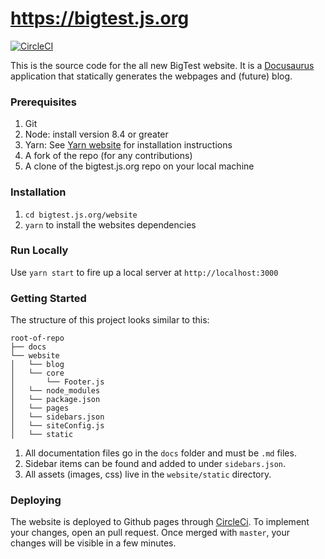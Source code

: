 # https://bigtest.js.org
[![CircleCI](https://circleci.com/gh/thefrontside/bigtest.js.org.svg?style=svg&circle-token=94d17c090c600ca3486dde52b7d7ff536dca28a2)](https://circleci.com/gh/thefrontside/bigtest.js.org)

This is the source code for the all new BigTest website. It is a [Docusaurus](https://docusaurus.io/)
application that statically generates the webpages and (future) blog.

### Prerequisites

1. Git
2. Node: install version 8.4 or greater
3. Yarn: See [Yarn website](https://yarnpkg.com/lang/en/docs/install/) for installation instructions
4. A fork of the repo (for any contributions)
5. A clone of the bigtest.js.org repo on your local machine

### Installation

1. `cd bigtest.js.org/website`
2. `yarn` to install the websites dependencies

### Run Locally

Use `yarn start` to fire up a local server at `http://localhost:3000`

### Getting Started

The structure of this project looks similar to this:

```
root-of-repo
├── docs
└── website
│   └── blog
│   └── core
│       └── Footer.js
│   └── node_modules
│   └── package.json
│   └── pages
│   └── sidebars.json
│   └── siteConfig.js
│   └── static
```
1. All documentation files go in the `docs` folder and must be `.md` files.
2. Sidebar items can be found and added to under `sidebars.json`.
3. All assets (images, css) live in the `website/static` directory.

### Deploying

The website is deployed to Github pages through [CircleCi](https://circleci.com/). To implement your changes, open an pull request. Once merged with `master`, your changes will be visible in a few minutes.
